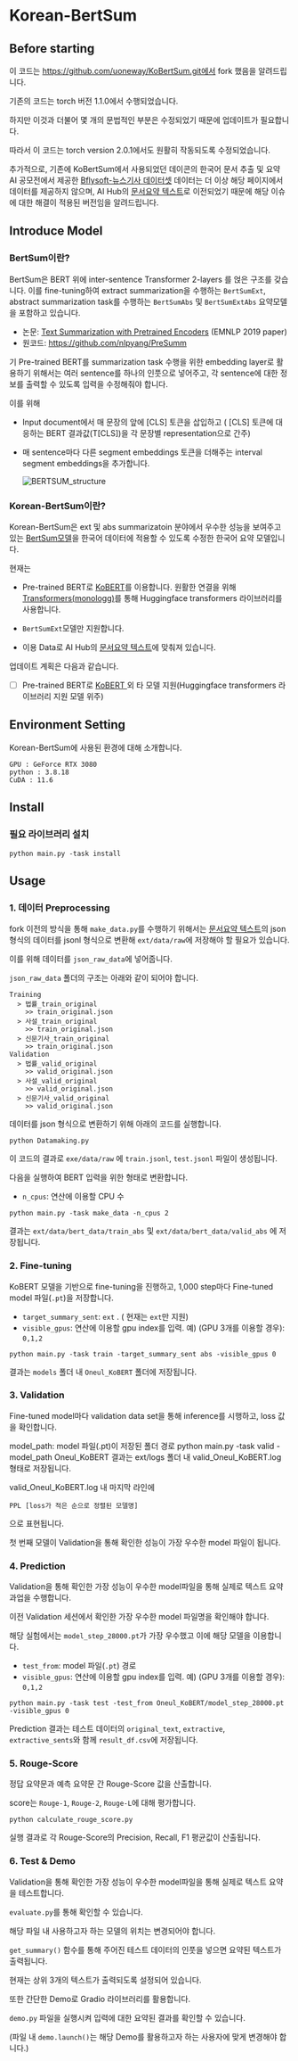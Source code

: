 # Korean-BertSum
## Before starting

이 코드는 https://github.com/uoneway/KoBertSum.git에서 fork 했음을 알려드립니다.

기존의 코드는 torch 버전 1.1.0에서 수행되었습니다.

하지만 이것과 더불어 몇 개의 문법적인 부분은 수정되었기 때문에 업데이트가 필요합니다.

따라서 이 코드는 torch version 2.0.1에서도 원활히 작동되도록 수정되었습니다.

추가적으로, 기존에 KoBertSum에서 사용되었던 데이콘의 한국어 문서 추출 및 요약 AI 공모전에서 제공한 [Bflysoft-뉴스기사 데이터셋](https://dacon.io/competitions/official/235671/data/) 데이터는 더 이상 해당 페이지에서 데이터를 제공하지 않으며, AI Hub의 [문서요약 텍스트](https://www.aihub.or.kr/aihubdata/data/view.do?currMenu=&topMenu=&aihubDataSe=data&dataSetSn=97)로 이전되었기 때문에 해당 이슈에 대한 해결이 적용된 버전임을 알려드립니다.

## Introduce Model
### BertSum이란?

BertSum은 BERT 위에 inter-sentence Transformer 2-layers 를 얹은 구조를 갖습니다. 이를 fine-tuning하여 extract summarization을 수행하는 `BertSumExt`, abstract summarization task를 수행하는 `BertSumAbs` 및 `BertSumExtAbs` 요약모델을 포함하고 있습니다.

- 논문:  [Text Summarization with Pretrained Encoders](https://arxiv.org/abs/1908.08345) (EMNLP 2019 paper)
- 원코드: https://github.com/nlpyang/PreSumm

기 Pre-trained BERT를 summarization task 수행을 위한 embedding layer로 활용하기 위해서는 여러 sentence를 하나의 인풋으로 넣어주고, 각 sentence에 대한 정보를 출력할 수 있도록 입력을 수정해줘야 합니다. 

이를 위해

- Input document에서 매 문장의 앞에 [CLS] 토큰을 삽입하고
    ( [CLS] 토큰에 대응하는 BERT 결과값(T[CLS])을 각 문장별 representation으로 간주)

- 매 sentence마다 다른 segment embeddings 토큰을 더해주는 interval segment embeddings을 추가합니다.

  ![BERTSUM_structure](/images/BERTSUM_structure.PNG)

### Korean-BertSum이란?

Korean-BertSum은 ext 및 abs summarizatoin 분야에서 우수한 성능을 보여주고 있는 [BertSum모델](https://github.com/nlpyang/PreSumm)을 한국어 데이터에 적용할 수 있도록 수정한 한국어 요약 모델입니다.

현재는

- Pre-trained BERT로 [KoBERT](https://github.com/SKTBrain/KoBERT)를 이용합니다. 원활한 연결을 위해 [Transformers(](https://github.com/monologg/KoBERT-Transformers)[monologg](https://github.com/monologg/KoBERT-Transformers)[)](https://github.com/monologg/KoBERT-Transformers)를 통해 Huggingface transformers 라이브러리를 사용합니다.

- `BertSumExt`모델만 지원합니다.

- 이용 Data로 AI Hub의 [문서요약 텍스트](https://www.aihub.or.kr/aihubdata/data/view.do?currMenu=&topMenu=&aihubDataSe=data&dataSetSn=97)에 맞춰져 있습니다.

업데이트 계획은 다음과 같습니다.

- [ ] Pre-trained BERT로 [KoBERT ](https://github.com/SKTBrain/KoBERT)외 타 모델 지원(Huggingface transformers 라이브러리 지원 모델 위주)


## Environment Setting

  Korean-BertSum에 사용된 환경에 대해 소개합니다.

  ```
  GPU : GeForce RTX 3080
  python : 3.8.18
  CuDA : 11.6
  ```

## Install
### 필요 라이브러리 설치

```
python main.py -task install
```

## Usage
### 1. 데이터 Preprocessing
  fork 이전의 방식을 통해 `make_data.py`를 수행하기 위해서는 [문서요약 텍스트](https://www.aihub.or.kr/aihubdata/data/view.do?currMenu=&topMenu=&aihubDataSe=data&dataSetSn=97)의 json 형식의 데이터를 jsonl 형식으로 변환해 `ext/data/raw`에 저장해야 할 필요가 있습니다.

  이를 위해 데이터를 `json_raw_data`에 넣어줍니다.

  `json_raw_data` 폴더의 구조는 아래와 같이 되어야 합니다.

  ```
  Training
    > 법률_train_original
      >> train_original.json
    > 사설_train_original
      >> train_original.json
    > 신문기사_train_original
      >> train_original.json
  Validation
    > 법률_valid_original
      >> valid_original.json
    > 사설_valid_original
      >> valid_original.json
    > 신문기사_valid_original
      >> valid_original.json
  ```

  데이터를 json 형식으로 변환하기 위해 아래의 코드를 실행합니다.

  ```
  python Datamaking.py
  ```
  
  이 코드의 결과로 `exe/data/raw` 에 `train.jsonl`, `test.jsonl` 파일이 생성됩니다.

  다음을 실행하여 BERT 입력을 위한 형태로 변환합니다.

  - `n_cpus`: 연산에 이용할 CPU 수

  ```
  python main.py -task make_data -n_cpus 2
  ```
  
  결과는 `ext/data/bert_data/train_abs` 및  `ext/data/bert_data/valid_abs` 에 저장됩니다.

### 2. Fine-tuning

  KoBERT 모델을 기반으로 fine-tuning을 진행하고, 1,000 step마다  Fine-tuned model 파일(`.pt`)을 저장합니다. 

  - `target_summary_sent`: `ext` . ( 현재는 `ext`만 지원) 
  - `visible_gpus`: 연산에 이용할 gpu index를 입력. 
    예) (GPU 3개를 이용할 경우): `0,1,2`

  ```
  python main.py -task train -target_summary_sent abs -visible_gpus 0
  ```

  결과는  `models` 폴더 내 `Oneul_KoBERT` 폴더에 저장됩니다. 

### 3. Validation

Fine-tuned model마다 validation data set을 통해 inference를 시행하고, loss 값을 확인합니다.

model_path: model 파일(.pt)이 저장된 폴더 경로
python main.py -task valid -model_path Oneul_KoBERT
결과는 ext/logs 폴더 내 valid_Oneul_KoBERT.log 형태로 저장됩니다.

valid_Oneul_KoBERT.log 내 마지막 라인에

```
PPL [loss가 적은 순으로 정렬된 모델명] 
```
으로 표현됩니다.

첫 번째 모델이 Validation을 통해 확인한 성능이 가장 우수한 model 파일이 됩니다.

### 4. Prediction

Validation을 통해 확인한 가장 성능이 우수한 model파일을 통해 실제로 텍스트 요약 과업을 수행합니다.

이전 Validation 세션에서 확인한 가장 우수한 model 파일명을 확인해야 합니다.

해당 실험에서는 `model_step_28000.pt`가 가장 우수했고 이에 해당 모델을 이용합니다.

  - `test_from`:  model 파일(`.pt`) 경로
  - `visible_gpus`: 연산에 이용할 gpu index를 입력. 
    예) (GPU 3개를 이용할 경우): `0,1,2`

  ```
  python main.py -task test -test_from Oneul_KoBERT/model_step_28000.pt -visible_gpus 0
  ```

Prediction 결과는 테스트 데이터의 `original_text`, `extractive`, `extractive_sents`와 함께 `result_df.csv`에 저장됩니다.

### 5. Rouge-Score

정답 요약문과 예측 요약문 간 Rouge-Score 값을 산출합니다.

score는 `Rouge-1`, `Rouge-2`, `Rouge-L`에 대해 평가합니다.

  ```
  python calculate_rouge_score.py
  ```
실행 결과로 각 Rouge-Score의 Precision, Recall, F1 평균값이 산출됩니다.


### 6. Test & Demo

Validation을 통해 확인한 가장 성능이 우수한 model파일을 통해 실제로 텍스트 요약을 테스트합니다.

`evaluate.py`를 통해 확인할 수 있습니다.

해당 파일 내 사용하고자 하는 모델의 위치는 변경되어야 합니다.

`get_summary()` 함수를 통해 주어진 테스트 데이터의 인풋을 넣으면 요약된 텍스트가 출력됩니다.

현재는 상위 3개의 텍스트가 출력되도록 설정되어 있습니다.

또한 간단한 Demo로 Gradio 라이브러리를 활용합니다.

`demo.py` 파일을 실행시켜 입력에 대한 요약된 결과를 확인할 수 있습니다.

(파일 내 `demo.launch()`는 해당 Demo를 활용하고자 하는 사용자에 맞게 변경해야 합니다.)